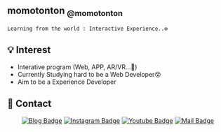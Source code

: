 ## momotonton <sub> @momotonton</sub>
    Learning from the world : Interactive Experience..⚙


## 💡  Interest
  - Interative program (Web, APP, AR/VR...📸)
  - Currently Studying hard to be a Web Developer😵
  - Aim to be a Experience Developer


## 🌈 Contact
<div align=center>

[![Blog Badge](http://img.shields.io/badge/-Blog-blueviolet?style=flat-square&logo=FF5722&link=https://momotonton.tistory.com/)](https://momotonton.tistory.com/)
[![Instagram Badge](https://img.shields.io/badge/-Instagram-E4405F?style=flat-square&logo=instagram&logoColor=white&link=https://www.instagram.com/momotontonko/)](https://www.instagram.com/momotontonko/) 
[![Youtube Badge](https://img.shields.io/badge/Youtube-ff0000?style=flat-square&logo=youtube&link=https://www.youtube.com/channel/UC3NTLTJXJOK7wQLBMkqSBJg)](https://www.youtube.com/channel/UC3NTLTJXJOK7wQLBMkqSBJg/featured) 
[![Mail Badge](https://img.shields.io/badge/-Mail-d14836?style=flat-square&logo=Gmail&logoColor=white&link=:mailto:justartwo@daum.net)](mailto:justartwo@daum.net)

</div>
